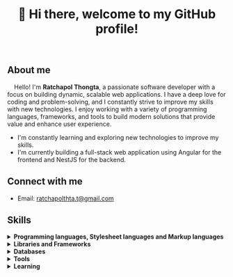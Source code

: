 <h1 align="center">👋 Hi there, welcome to my GitHub profile!</h1>

<br />

<h2>About me</h2>

<p>&nbsp;&nbsp;&nbsp;&nbsp;Hello! I'm <b>Ratchapol Thongta</b>, a passionate software developer with a focus on building dynamic, scalable web applications. I have a deep love for coding and problem-solving, and I constantly strive to improve my skills with new technologies. I enjoy working with a variety of programming languages, frameworks, and tools to build modern solutions that provide value and enhance user experience.</p>

<ul>
  <li>I'm constantly learning and exploring new technologies to improve my skills.</li>
  <li>I'm currently building a full-stack web application using Angular for the frontend and NestJS for the backend.</li>
</ul>

<h2>Connect with me</h2>

<ul>
  <li>
    Email: <a href="mailto:ratchapolthta.t@gmail.com">ratchapolthta.t@gmail.com</a>
  </li>
</ul>

<h2>Skills</h2>

<details>
  <summary>
    <b>Programming languages, Stylesheet languages and Markup languages</b>
  </summary>

  <br />
  <table>
    <tr>
      <td align="center" width="130">
        <a href="https://skillicons.dev">
          <img src="https://skillicons.dev/icons?i=javascript&perline=1&theme=light" />
        </a>
      </td>
      <td align="center" width="130">
        <a href="https://skillicons.dev">
          <img src="https://skillicons.dev/icons?i=typescript&perline=1&theme=light" />
        </a>
      </td>
      <td align="center" width="130">
        <a href="https://skillicons.dev">
          <img src="https://skillicons.dev/icons?i=java&perline=1&theme=light" />
        </a>
      </td>
    </tr>
    <tr>
      <td align="center">
        JavaScript
      </td>
      <td align="center">
        TypeScript
      </td>
      <td align="center">
        Java
      </td>
    </tr>
  </table>
  <table>
    <tr>
      <td align="center" width="130">
        <a href="https://skillicons.dev">
          <img src="https://skillicons.dev/icons?i=html&perline=1&theme=light" />
        </a>
      </td>
      <td align="center" width="130">
        <a href="https://skillicons.dev">
          <img src="https://skillicons.dev/icons?i=css&perline=1&theme=light" />
        </a>
      </td>
      <td align="center" width="130">
        <a href="https://skillicons.dev">
          <img src="https://skillicons.dev/icons?i=scss&perline=1&theme=light" />
        </a>
      </td>
      <td align="center" width="130">
        <a href="https://skillicons.dev">
          <img src="https://skillicons.dev/icons?i=md&perline=1&theme=light" />
        </a>
      </td>
    </tr>
    <tr>
      <td align="center">
        HTML
      </td>
      <td align="center">
        CSS
      </td>
      <td align="center">
        SASS & SCSS
      </td>
      <td align="center">
        Markdown
      </td>
    </tr>
  </table>
</details>

<details>
  <summary>
    <b>Libraries and Frameworks</b>
  </summary>

  <br />
  <table>
    <tr>
      <td align="center" width="130">
        <a href="https://skillicons.dev">
          <img src="https://skillicons.dev/icons?i=nodejs&perline=1&theme=light" />
        </a>
      </td>
      <td align="center" width="130">
        <a href="https://skillicons.dev">
          <img src="https://skillicons.dev/icons?i=npm&perline=1&theme=light" />
        </a>
      </td>
      <td align="center" width="130">
        <a href="https://skillicons.dev">
          <img src="https://skillicons.dev/icons?i=pnpm&perline=1&theme=light" />
        </a>
      </td>
      <td align="center" width="130">
        <a href="https://skillicons.dev">
          <img src="https://skillicons.dev/icons?i=yarn&perline=1&theme=light" />
        </a>
      </td>
      <td align="center" width="130">
        <a href="https://skillicons.dev">
          <img src="https://skillicons.dev/icons?i=maven&perline=1&theme=light" />
        </a>
      </td>
    </tr>
    <tr>
      <td align="center">
        Node.js
      </td>
      <td align="center">
        NPM
      </td>
      <td align="center">
        PNPM
      </td>
      <td align="center">
        YARN
      </td>
      <td align="center">
        Maven
      </td>
    </tr>
  </table>
  <table>
    <tr>
      <td align="center" width="130">
        <a href="https://skillicons.dev">
          <img src="https://skillicons.dev/icons?i=nestjs&perline=1&theme=light" />
        </a>
      </td>
      <td align="center" width="130">
        <a href="https://skillicons.dev">
          <img src="https://skillicons.dev/icons?i=angular&perline=1&theme=light" />
        </a>
      </td>
      <td align="center" width="130">
        <a href="https://skillicons.dev">
          <img src="https://skillicons.dev/icons?i=vuejs&perline=1&theme=light" />
        </a>
      </td>
      <td align="center" width="130">
        <a href="https://skillicons.dev">
          <img src="https://skillicons.dev/icons?i=nuxtjs&perline=1&theme=light" />
        </a>
      </td>
      <td align="center" width="130">
        <a href="https://skillicons.dev">
          <img src="https://skillicons.dev/icons?i=react&perline=1&theme=light" />
        </a>
      </td>
      <td align="center" width="130">
        <a href="https://skillicons.dev">
          <img src="https://skillicons.dev/icons?i=nextjs&perline=1&theme=light" />
        </a>
      </td>
    </tr>
    <tr>
      <td align="center">
        NestJS
      </td>
      <td align="center">
        Angular
      </td>
      <td align="center">
        Vue.js
      </td>
      <td align="center">
        Nuxt
      </td>
      <td align="center">
        React
      </td>
      <td align="center">
        Next.js
      </td>
    </tr>
  </table>
  <table>
    <tr>
      <td align="center" width="130">
        <a href="https://skillicons.dev">
          <img src="https://user-images.githubusercontent.com/25181517/183891303-41f257f8-6b3d-487c-aa56-c497b880d0fb.png" width="45" />
        </a>
      </td>
    </tr>
    <tr>
      <td align="center">
        Spring Boot
      </td>
    </tr>
  </table>
  <table>
    <tr>
      <td align="center" width="130">
        <a href="https://skillicons.dev">
          <img src="https://skillicons.dev/icons?i=tailwind&perline=1&theme=light" />
        </a>
      </td>
      <td align="center" width="130">
        <a href="https://skillicons.dev">
          <img src="https://skillicons.dev/icons?i=bootstrap&perline=1&theme=light" />
        </a>
      </td>
      <td align="center" width="130">
        <a href="https://skillicons.dev">
          <img src="https://skillicons.dev/icons?i=materialui&perline=1&theme=light" />
        </a>
      </td>
    </tr>
    <tr>
      <td align="center">
        Tailwind CSS
      </td>
      <td align="center">
        Bootstrap
      </td>
      <td align="center">
        Material UI
      </td>
    </tr>
  </table>
</details>

<details>
  <summary>
    <b>Databases</b>
  </summary>

  <br />
  <table>
    <tr>
      <td align="center" width="130">
        <a href="https://skillicons.dev">
          <img src="https://skillicons.dev/icons?i=mysql&perline=1&theme=light" />
        </a>
      </td>
      <td align="center" width="130">
        <a href="https://skillicons.dev">
          <img src="https://skillicons.dev/icons?i=postgres&perline=1&theme=light" />
        </a>
      </td>
    </tr>
    <tr>
      <td align="center">
        MySQL
      </td>
      <td align="center">
        PostgreSQL
      </td>
    </tr>
  </table>
</details>

<details>
  <summary>
    <b>Tools</b>
  </summary>

  <br />
  <table>
    <tr>
      <td align="center" width="130">
        <a href="https://skillicons.dev">
          <img src="https://skillicons.dev/icons?i=git&perline=1&theme=light" />
        </a>
      </td>
      <td align="center" width="130">
        <a href="https://skillicons.dev">
          <img src="https://skillicons.dev/icons?i=github&perline=1&theme=light" />
        </a>
      </td>
      <td align="center" width="130">
        <a href="https://skillicons.dev">
          <img src="https://skillicons.dev/icons?i=gitlab&perline=1&theme=light" />
        </a>
      </td>
    </tr>
    <tr>
      <td align="center">
        Git
      </td>
      <td align="center">
        GitHub
      </td>
      <td align="center">
        GitLab
      </td>
    </tr>
  </table>
  <table>
    <tr>
      <td align="center" width="130">
        <a href="https://skillicons.dev">
          <img src="https://skillicons.dev/icons?i=vscode&perline=1&theme=light" />
        </a>
      </td>
      <td align="center" width="130">
        <a href="https://skillicons.dev">
          <img src="https://skillicons.dev/icons?i=idea&perline=1&theme=light" />
        </a>
      </td>
    </tr>
    <tr>
      <td align="center">
        VSCode
      </td>
      <td align="center">
        IntelliJ IDEA
      </td>
    </tr>
  </table>
  </table>
  <table>
    <tr>
      <td align="center" width="130">
        <a href="https://skillicons.dev">
          <img src="https://skillicons.dev/icons?i=docker&perline=1&theme=light" />
        </a>
      </td>
    </tr>
    <tr>
      <td align="center">
        Docker
      </td>
    </tr>
  </table>
</details>

<details>
  <summary>
    <b>Learning</b>
  </summary>

  <br />
  <table>
    <tr>
      <td align="center" width="130">
        <a href="https://skillicons.dev">
          <img src="https://skillicons.dev/icons?i=golang&perline=1&theme=light" />
        </a>
      </td>
    </tr>
    <tr>
      <td align="center">
        Go
      </td>
    </tr>
  </table>
</details>
